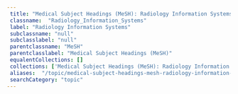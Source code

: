 ```yaml
--- 
 title: "Medical Subject Headings (MeSH): Radiology Information Systems" 
 classname:  "Radiology_Information_Systems" 
 label: "Radiology Information Systems" 
 subclassname: "null" 
 subclasslabel: "null" 
 parentclassname: "MeSH" 
 parentclasslabel: "Medical Subject Headings (MeSH)" 
 equalentCollections: [] 
 collections: ['Medical Subject Headings (MeSH): Radiology Information Systems']
 aliases:  "/topic/medical-subject-headings-mesh-radiology-information-systems"  
 searchCategory: "topic" 
---
```

